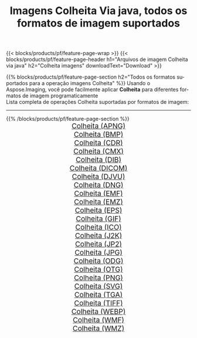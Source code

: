 ﻿---
title: Imagens Colheita Via java, todos os formatos de imagem suportados 
weight: 3920
url: /pt/java/crop 
lang: pt
langdirlevel: 2
locales: zh-hans,ja,it,ru,de,es,fr,nl,id,lt,pl,pt,vi,tr,ko,zh-hant,ar,hi,th,sv,cs,uk,he
description: Usando Aspose.Imaging, você pode facilmente imagens Colheita Via java
---

{{< blocks/products/pf/feature-page-wrap >}}
{{< blocks/products/pf/feature-page-header h1="Arquivos de imagem Colheita via java" h2="Colheita imagens" downloadText="Download" >}}


{{% blocks/products/pf/feature-page-section  h2="Todos os formatos suportados para a operação imagens Colheita" %}}
Usando o Aspose.Imaging, você pode facilmente aplicar **Colheita** para diferentes formatos de imagem programaticamente
<br/>
Lista completa de operações Colheita suportadas por formatos de imagem:
<hr/>
{{% /blocks/products/pf/feature-page-section %}}
<div class="container-fluid productfamilypage bg-gray">
    <div class="convertypes bg-gray agp-content section">
        <div class="container">
		<div class="row other-converters" style="gap: 10px;font-size: 19px;text-align:center;">
		    <div class='col-md-2 other-converter remove-lp remove-rp'><a href="/imaging/pt/java/crop/apng" style="padding:15px;">Colheita (APNG)</a></div><div class='col-md-2 other-converter remove-lp remove-rp'><a href="/imaging/pt/java/crop/bmp" style="padding:15px;">Colheita (BMP)</a></div><div class='col-md-2 other-converter remove-lp remove-rp'><a href="/imaging/pt/java/crop/cdr" style="padding:15px;">Colheita (CDR)</a></div><div class='col-md-2 other-converter remove-lp remove-rp'><a href="/imaging/pt/java/crop/cmx" style="padding:15px;">Colheita (CMX)</a></div><div class='col-md-2 other-converter remove-lp remove-rp'><a href="/imaging/pt/java/crop/dib" style="padding:15px;">Colheita (DIB)</a></div><div class='col-md-2 other-converter remove-lp remove-rp'><a href="/imaging/pt/java/crop/dicom" style="padding:15px;">Colheita (DICOM)</a></div><div class='col-md-2 other-converter remove-lp remove-rp'><a href="/imaging/pt/java/crop/djvu" style="padding:15px;">Colheita (DJVU)</a></div><div class='col-md-2 other-converter remove-lp remove-rp'><a href="/imaging/pt/java/crop/dng" style="padding:15px;">Colheita (DNG)</a></div><div class='col-md-2 other-converter remove-lp remove-rp'><a href="/imaging/pt/java/crop/emf" style="padding:15px;">Colheita (EMF)</a></div><div class='col-md-2 other-converter remove-lp remove-rp'><a href="/imaging/pt/java/crop/emz" style="padding:15px;">Colheita (EMZ)</a></div><div class='col-md-2 other-converter remove-lp remove-rp'><a href="/imaging/pt/java/crop/eps" style="padding:15px;">Colheita (EPS)</a></div><div class='col-md-2 other-converter remove-lp remove-rp'><a href="/imaging/pt/java/crop/gif" style="padding:15px;">Colheita (GIF)</a></div><div class='col-md-2 other-converter remove-lp remove-rp'><a href="/imaging/pt/java/crop/ico" style="padding:15px;">Colheita (ICO)</a></div><div class='col-md-2 other-converter remove-lp remove-rp'><a href="/imaging/pt/java/crop/j2k" style="padding:15px;">Colheita (J2K)</a></div><div class='col-md-2 other-converter remove-lp remove-rp'><a href="/imaging/pt/java/crop/jp2" style="padding:15px;">Colheita (JP2)</a></div><div class='col-md-2 other-converter remove-lp remove-rp'><a href="/imaging/pt/java/crop/jpg" style="padding:15px;">Colheita (JPG)</a></div><div class='col-md-2 other-converter remove-lp remove-rp'><a href="/imaging/pt/java/crop/odg" style="padding:15px;">Colheita (ODG)</a></div><div class='col-md-2 other-converter remove-lp remove-rp'><a href="/imaging/pt/java/crop/otg" style="padding:15px;">Colheita (OTG)</a></div><div class='col-md-2 other-converter remove-lp remove-rp'><a href="/imaging/pt/java/crop/png" style="padding:15px;">Colheita (PNG)</a></div><div class='col-md-2 other-converter remove-lp remove-rp'><a href="/imaging/pt/java/crop/svg" style="padding:15px;">Colheita (SVG)</a></div><div class='col-md-2 other-converter remove-lp remove-rp'><a href="/imaging/pt/java/crop/tga" style="padding:15px;">Colheita (TGA)</a></div><div class='col-md-2 other-converter remove-lp remove-rp'><a href="/imaging/pt/java/crop/tiff" style="padding:15px;">Colheita (TIFF)</a></div><div class='col-md-2 other-converter remove-lp remove-rp'><a href="/imaging/pt/java/crop/webp" style="padding:15px;">Colheita (WEBP)</a></div><div class='col-md-2 other-converter remove-lp remove-rp'><a href="/imaging/pt/java/crop/wmf" style="padding:15px;">Colheita (WMF)</a></div><div class='col-md-2 other-converter remove-lp remove-rp'><a href="/imaging/pt/java/crop/wmz" style="padding:15px;">Colheita (WMZ)</a></div>
                </div>
        </div>
    </div>
</div>
<br/>
